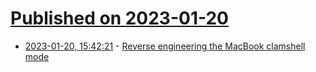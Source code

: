 # [Published on 2023-01-20](index.md)

* [2023-01-20, 15:42:21](https://lobste.rs/s/4wcoy5/reverse_engineering_macbook_clamshell) - [Reverse engineering the MacBook clamshell mode](https://alinpanaitiu.com/blog/turn-off-macbook-display-clamshell/)
